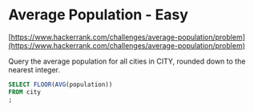 # Average Population - Easy
[https://www.hackerrank.com/challenges/average-population/problem](https://www.hackerrank.com/challenges/average-population/problem)

Query the average population for all cities in CITY, rounded down to the nearest integer.

```sql
SELECT FLOOR(AVG(population))
FROM city
;
```
